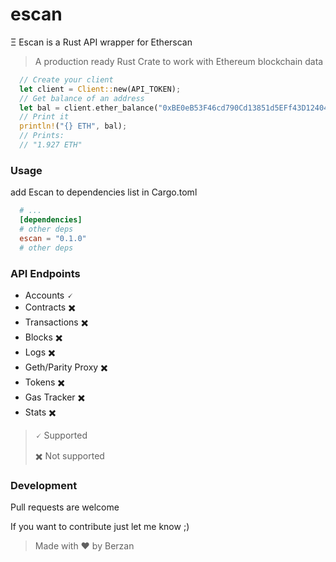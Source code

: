 # escan
Ξ Escan is a Rust API wrapper for Etherscan

> A production ready Rust Crate to work with Ethereum blockchain data

```rust
  // Create your client
  let client = Client::new(API_TOKEN);
  // Get balance of an address
  let bal = client.ether_balance("0xBE0eB53F46cd790Cd13851d5EFf43D12404d33E8", Tag::Latest);
  // Print it
  println!("{} ETH", bal);
  // Prints:
  // "1.927 ETH"
```

### Usage
add Escan to dependencies list in Cargo.toml
```toml
  # ...
  [dependencies]
  # other deps
  escan = "0.1.0"
  # other deps
```

### API Endpoints
- Accounts 🗸
- Contracts ✖️
- Transactions ✖️
- Blocks ✖️
- Logs ✖️
- Geth/Parity Proxy ✖️
- Tokens ✖️
- Gas Tracker ✖️
- Stats ✖️
> 🗸 Supported
> 
> ✖️ Not supported

### Development
Pull requests are welcome

If you want to contribute just let me know ;)

> Made with ❤️ by Berzan
